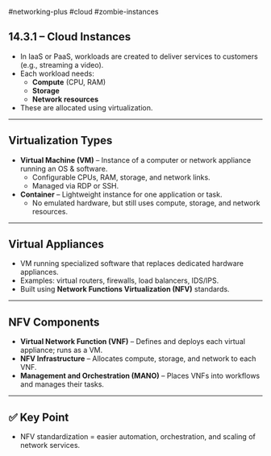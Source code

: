 #networking-plus #cloud #zombie-instances 

## 14.3.1 – Cloud Instances

- In IaaS or PaaS, workloads are created to deliver services to customers (e.g., streaming a video).
- Each workload needs:
  - **Compute** (CPU, RAM)
  - **Storage**
  - **Network resources**
- These are allocated using virtualization.

---

## Virtualization Types
- **Virtual Machine (VM)** – Instance of a computer or network appliance running an OS & software.  
  - Configurable CPUs, RAM, storage, and network links.
  - Managed via RDP or SSH.
- **Container** – Lightweight instance for one application or task.  
  - No emulated hardware, but still uses compute, storage, and network resources.

---

## Virtual Appliances
- VM running specialized software that replaces dedicated hardware appliances.
- Examples: virtual routers, firewalls, load balancers, IDS/IPS.
- Built using **Network Functions Virtualization (NFV)** standards.

---

## NFV Components
- **Virtual Network Function (VNF)** – Defines and deploys each virtual appliance; runs as a VM.
- **NFV Infrastructure** – Allocates compute, storage, and network to each VNF.
- **Management and Orchestration (MANO)** – Places VNFs into workflows and manages their tasks.

---

## ✅ Key Point
- NFV standardization = easier automation, orchestration, and scaling of network services.
